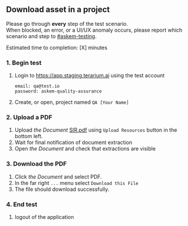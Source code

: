 ## Download asset in a project
Please go through __every__ step of the test scenario.\
When blocked, an error, or a UI/UX anomaly occurs, please report which scenario and step to [\#askem-testing](https://unchartedsoftware.slack.com/archives/C06FGLXB2CE).

Estimated time to completion: [X] minutes

### 1. Begin test
1. Login to https://app.staging.terarium.ai using the test account
    ```
    email: qa@test.io
    password: askem-quality-assurance
    ```
2. Create, or open, project named `QA [Your Name]`

### 2. Upload a PDF
1. Upload _the Document_ [SIR.pdf](../data/SIR.pdf) using `Upload Resources` button in the bottom left.
2. Wait for final notification of document extraction
3. Open _the Document_ and check that extractions are visible

### 3. Download the PDF
1. Click _the Document_ and select PDF.
2. In the far right `...` menu select `Download this File`
3. The file should download successfully.

### 4. End test
1. logout of the application
